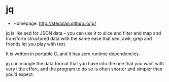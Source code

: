 # jq

* Homepage: http://stedolan.github.io/jq/

jq is like sed for JSON data – you can use it to slice
 and filter and map and transform structured data with
 the same ease that sed, awk, grep and friends let you
 play with text.

 It is written in portable C, and it has zero runtime
 dependencies.

 jq can mangle the data format that you have into the
 one that you want with very little effort, and the
 program to do so is often shorter and simpler than
 you’d expect.
